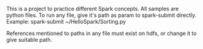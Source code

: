 This is a project to practice different Spark concepts. All samples are python files.
To run any file, give it's path as param to spark-submit directly. 
Example:
spark-submit ~/HelloSpark/Sorting.py

References mentioned to paths in any file must exist on hdfs, or change it to give suitable path.
